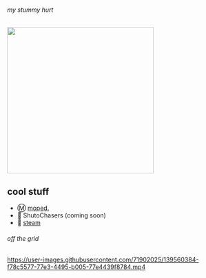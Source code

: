 ###### my stummy hurt
<img src="https://raw.githubusercontent.com/totsu0jv/totsu0jv/main/carti.gif?token=ARESGSJYMNXZYFQF2BIKAQLBNKSLI" width="340" height="340">

## cool stuff
* Ⓜ️ [moped.](https://github.com/moped-scripts)
* 🗼 ShutoChasers (coming soon)
* 🍜 [steam](https://steamcommunity.com/id/totsumejbe/)

###### off the grid

https://user-images.githubusercontent.com/71902025/139560384-f78c5577-77e3-4495-b005-77e4439f8784.mp4

